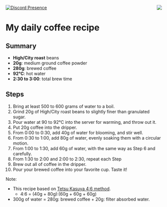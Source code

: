 [![Discord Presence](https://lanyard.cnrad.dev/api/895207884009381950?theme=dark&idleMessage=I'm%20drinking%20coffee%20now)](https://discord.com/users/895207884009381950)
<a href="https://github.com/anuraghazra/github-readme-stats">
 <img align="right" src="https://github-readme-stats.vercel.app/api/top-langs/?username=me-jndildap&layout=compact&theme=material-palenight" />
</a>
# My daily coffee recipe

## Summary

- **High/City roast** beans
- **20g**: medium ground coffee powder
- **280g**: brewed coffee
- **92°C**: hot water
- **2:30 to 3:00**: total brew time

## Steps

1. Bring at least 500 to 600 grams of water to a boil.
2. Grind 20g of High/City roast beans to slightly finer than granulated sugar.
3. Pour water at 90 to 92°C into the server for warming, and throw out it.
4. Put 20g coffee into the dripper.
5. From 0:00 to 0:30, add 40g of water for blooming, and stir well.
6. From 0:30 to 1:00, add 80g of water, evenly soaking them with a circular motion.
7. From 1:00 to 1:30, add 60g of water, with the same way as Step 6 and carefully.
8. From 1:30 to 2:00 and 2:00 to 2:30, repeat each Step
9. Brew out all of coffee in the dripper.
10. Pour your brewed coffee into your favorite cup. Taste it!

Note:

- This recipe based on [Tetsu Kasuya 4:6 method](https://www.youtube.com/watch?v=wmCW8xSWGZY0).
  - 4:6 = (40g + 80g):(60g + 60g + 60g)
- 300g of water = 280g: brewed coffee + 20g: filter absorbed water.
